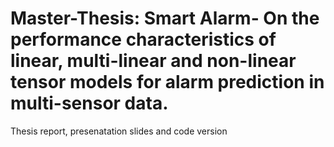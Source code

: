 # Master-Thesis: Smart Alarm- On the performance characteristics of linear, multi-linear and non-linear tensor models for alarm prediction in multi-sensor data.
Thesis report, presenatation slides and code version 
